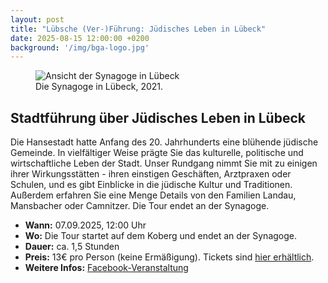 ```yaml
---
layout: post
title: "Lübsche (Ver-)Führung: Jüdisches Leben in Lübeck"
date: 2025-08-15 12:00:00 +0200
background: '/img/bga-logo.jpg'
---
```


<figure class="figure-center">
  <img src="{{ "/img/posts/Die_Synagoge_in_Lübeck_2021.jpg" | relative_url }}" alt="Ansicht der Synagoge in Lübeck">
  <figcaption>Die Synagoge in Lübeck, 2021.</figcaption>
</figure>

## Stadtführung über Jüdisches Leben in Lübeck
Die Hansestadt hatte Anfang des 20. Jahrhunderts eine blühende jüdische Gemeinde. In vielfältiger Weise prägte Sie das kulturelle, politische und wirtschaftliche Leben der Stadt.
Unser Rundgang nimmt Sie mit zu einigen ihrer Wirkungsstätten - ihren einstigen Geschäften, Arztpraxen oder Schulen, und es gibt Einblicke in die jüdische Kultur und Traditionen. Außerdem erfahren Sie eine Menge Details von den Familien Landau, Mansbacher oder Camnitzer. Die Tour endet an der Synagoge.

*   **Wann:** 07.09.2025, 12:00 Uhr
*   **Wo:** Die Tour startet auf dem Koberg und endet an der Synagoge.
*   **Dauer:** ca. 1,5 Stunden
*   **Preis:** 13€ pro Person (keine Ermäßigung). Tickets sind [hier erhältlich](https://shop.luebeck-ticket.de/luet/events/1/list/MTAyNDk3MTkyNTI0Mzg2NDM4ODU5OTgxNzMyMDU4NDc3MTU2NzQwNDQzNjc0NDU0OA%3D%3D/323796-1132498/).
*   **Weitere Infos:** [Facebook-Veranstaltung](https://www.facebook.com/events/s/lubsche-ver-fuhrung-judisches-/1098341651827048/)
